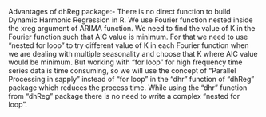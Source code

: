 Advantages of dhReg package:- There is no direct function to build Dynamic Harmonic Regression in R. We use Fourier function nested inside the xreg argument of ARIMA function. We need to find the value of K in the Fourier function such that AIC value is minimum. For that we need to use “nested for loop” to try different value of K in each Fourier function when we are dealing with multiple seasonality and choose that K where AIC value would be minimum. But working with “for loop” for high frequency time series data is time consuming, so we will use the concept of “Parallel Processing in sapply” instead of “for loop” in the “dhr” function of “dhReg” package which reduces the process time. While using the “dhr” function from “dhReg” package there is no need to write a complex “nested for loop”.
